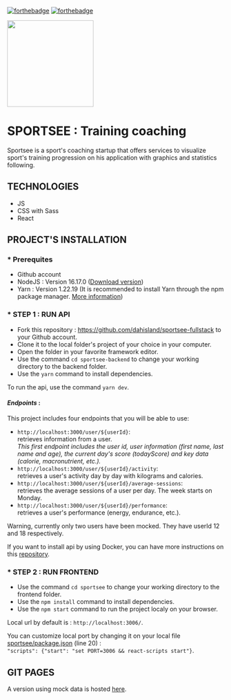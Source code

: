 [![forthebadge](https://forthebadge.com/images/badges/made-with-javascript.svg)](https://forthebadge.com)
[![forthebadge](https://forthebadge.com/images/badges/uses-css.svg)](https://forthebadge.com)
<br/>

<div id="header" align="left">
  <img src="./sportsee/src/assets/logo.svg" width="200"/>
</div>

# SPORTSEE : Training coaching

Sportsee is a sport's coaching startup that offers services to visualize sport's training progression on
his application with graphics and statistics following.

## TECHNOLOGIES

- JS
- CSS with Sass
- React

## PROJECT'S INSTALLATION

### \* Prerequites

- Github account
- NodeJS : Version 16.17.0 ([Download version](https://nodejs.org/download/release/v16.17.0/))
- Yarn : Version 1.22.19 (It is recommended to install Yarn through the npm package manager. [More information](https://classic.yarnpkg.com/lang/en/docs/install/#windows-stable))

### \* STEP 1 : RUN API

- Fork this repository : https://github.com/dahisland/sportsee-fullstack to your Github account.
- Clone it to the local folder's project of your choice in your computer.
- Open the folder in your favorite framework editor.
- Use the command `cd sportsee-backend` to change your working directory to the backend folder.
- Use the `yarn` command to install dependencies.

To run the api, use the command `yarn dev`.

#### _Endpoints_ :

This project includes four endpoints that you will be able to use:

- `http://localhost:3000/user/${userId}`: <br/>
  retrieves information from a user. <br/>
  _This first endpoint includes the user id, user information (first name, last name and age), the current day's score (todayScore) and key data (calorie, macronutrient, etc.)._
- `http://localhost:3000/user/${userId}/activity`: <br/>
  retrieves a user's activity day by day with kilograms and calories.
- `http://localhost:3000/user/${userId}/average-sessions`: <br/>
  retrieves the average sessions of a user per day. The week starts on Monday.
- `http://localhost:3000/user/${userId}/performance`: <br/>
  retrieves a user's performance (energy, endurance, etc.).

Warning, currently only two users have been mocked. They have userId 12 and 18 respectively.

If you want to install api by using Docker, you can have more instructions on this [repository](https://github.com/OpenClassrooms-Student-Center/P9-front-end-dashboard#readme).

### \* STEP 2 : RUN FRONTEND

- Use the command `cd sportsee` to change your working directory to the frontend folder.
- Use the `npm install` command to install dependencies.
- Use the `npm start` command to run the project localy on your browser.

Local url by default is : `http://localhost:3006/`.

You can customize local port by changing it on your local file [sportsee/package.json](https://github.com/dahisland/sportsee-fullstack/blob/main/sportsee/package.json) (line 20) : <br/>
`"scripts": {"start": "set PORT=3006 && react-scripts start"}`.

## GIT PAGES

A version using mock data is hosted [here](https://dahisland.github.io/sportsee/).
